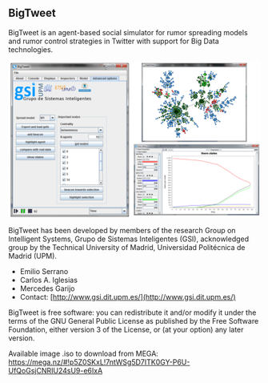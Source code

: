 ## BigTweet

BigTweet is an agent-based social simulator for rumor spreading models and rumor control strategies in Twitter with support for Big Data technologies.

![alt tag](https://raw.githubusercontent.com/gsi-upm/BigTweet/master/BigTweetGUI.png?token=AC0JInkOjvcdl9aBIo9jjXbtLdbN4vcIks5U2j6uwA%3D%3D)


BigTweet has been developed by members of the research Group on Intelligent Systems, Grupo de Sistemas Inteligentes (GSI), acknowledged group by the  Technical University of Madrid, Universidad Politécnica de Madrid (UPM).

 * Emilio Serrano
 * Carlos A. Iglesias
 * Mercedes Garijo
 * Contact: [http://www.gsi.dit.upm.es/](http://www.gsi.dit.upm.es/)

 
BigTweet is free software:  you can redistribute it and/or modify it under the terms of the GNU General Public License as published by the Free Software Foundation, either version 3 of the License, or (at your option) any later version.

Available image .iso to download from MEGA:
https://mega.nz/#!p5Z0SKxL!7ntWSg5D7ITK0GY-P6U-UfQoGsjCNRIU24sU9-e6IxA

